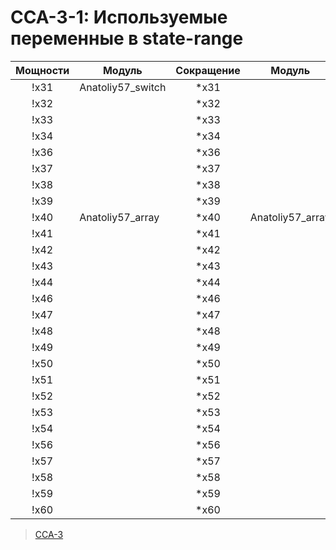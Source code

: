 # CCA-3-1: Используемые переменные в state-range #

| Мощности  | Модуль            |Сокращение | Модуль            |
|:---------:|-------------------|:---------:|-------------------|
| !x31      | Anatoliy57_switch | *x31      |                   |
| !x32      |                   | *x32      |                   |
| !x33      |                   | *x33      |                   |
| !x34      |                   | *x34      |                   |
| !x36      |                   | *x36      |                   |
| !x37      |                   | *x37      |                   |
| !x38      |                   | *x38      |                   |
| !x39      |                   | *x39      |                   |
| !x40      | Anatoliy57_array  | *x40      | Anatoliy57_array  |
| !x41      |                   | *x41      |                   |
| !x42      |                   | *x42      |                   |
| !x43      |                   | *x43      |                   |
| !x44      |                   | *x44      |                   |
| !x46      |                   | *x46      |                   |
| !x47      |                   | *x47      |                   |
| !x48      |                   | *x48      |                   |
| !x49      |                   | *x49      |                   |
| !x50      |                   | *x50      |                   |
| !x51      |                   | *x51      |                   |
| !x52      |                   | *x52      |                   |
| !x53      |                   | *x53      |                   |
| !x54      |                   | *x54      |                   |
| !x56      |                   | *x56      |                   |
| !x57      |                   | *x57      |                   |
| !x58      |                   | *x58      |                   |
| !x59      |                   | *x59      |                   |
| !x60      |                   | *x60      |                   |

>[CCA-3](CCA-3.md)

